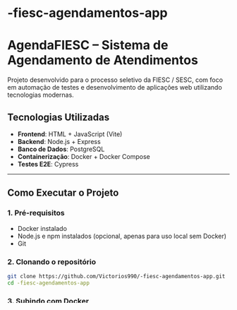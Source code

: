 # -fiesc-agendamentos-app

# AgendaFIESC – Sistema de Agendamento de Atendimentos

Projeto desenvolvido para o processo seletivo da FIESC / SESC, com foco em automação de testes e desenvolvimento de aplicações web utilizando tecnologias modernas.

## Tecnologias Utilizadas

- **Frontend**: HTML + JavaScript (Vite)
- **Backend**: Node.js + Express
- **Banco de Dados**: PostgreSQL
- **Containerização**: Docker + Docker Compose
- **Testes E2E**: Cypress

---

## Como Executar o Projeto

### 1. Pré-requisitos

- Docker instalado
- Node.js e npm instalados (opcional, apenas para uso local sem Docker)
- Git

### 2. Clonando o repositório

```bash
git clone https://github.com/Victorios990/-fiesc-agendamentos-app.git
cd -fiesc-agendamentos-app
```

### 3. Subindo com Docker

```bash
docker compose up --build
```

A aplicação estará disponível em:

- Frontend: http://localhost:5173  
- Backend (API): http://localhost:3000  
- Banco de dados (PostgreSQL): porta 5432

---

## Endpoints da API

### `GET /api/agendamentos`

Retorna a lista de agendamentos cadastrados.

### `POST /api/agendamentos`

Cria um novo agendamento.

### `PUT /api/agendamentos/:id`

Atualiza os dados de um agendamento existente.

### `DELETE /api/agendamentos/:id`

Remove um agendamento pelo ID.

**Body esperado (JSON):**

```json
{
  "nome": "Maria",
  "servico": "Orientação Profissional",
  "data": "2025-06-25",
  "horario": "10:00"
}
```

---

## Executando os Testes E2E com Cypress

Com a aplicação rodando (`docker compose up`), em outro terminal execute:

### Abrir Cypress UI

```bash
npx cypress open
```

### Executar testes em modo headless

```bash
npx cypress run
```

Os testes estão localizados em:

```
cypress/e2e/agendamento.cy.js
```

---

## Estrutura de Pastas

```
.
├── backend/                # API Node.js + Express
│   └── ...                
├── frontend/               # Frontend com Vite
│   └── index.html
│   └── main.js
├── cypress/                # Testes automatizados
│   └── e2e/
│       └── agendamento.cy.js
├── docker-compose.yml      # Orquestração com Docker
└── README.md               # Documentação do projeto
```
---

## Considerações

- Projeto demonstrativo com foco em organização, testes automatizados e clareza de código.
- Ideal para avaliações de QA com ênfase em testes E2E e integração de sistemas.

---

## Autor

José Victor C. L. de Almeida  
[LinkedIn](https://www.linkedin.com/in/victoralmeidaqa/)  
[GitHub](https://github.com/Victorios990/-fiesc-agendamentos-app#)

---
